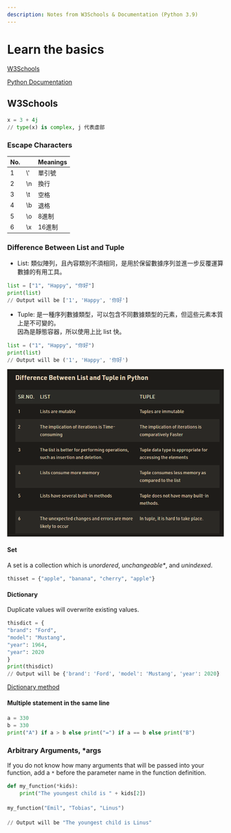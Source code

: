 ```yaml
---
description: Notes from W3Schools & Documentation (Python 3.9)
---
```


# Learn the basics

[W3Schools](https://www.w3schools.com/python/)

[Python Documentation](https://docs.python.org/zh-tw/3.10/tutorial/index.html)

## W3Schools

```python
x = 3 + 4j
// type(x) is complex, j 代表虛部
```

### Escape Characters

| No. |     | Meanings |
| --- | --- | -------- |
| 1   | \\' | 單引號      |
| 2   | \n  | 換行       |
| 3   | \t  | 空格       |
| 4   | \b  | 退格       |
| 5   | \o  | 8進制      |
| 6   | \x  | 16進制     |

### Difference Between List and Tuple

* List: 類似陣列，且內容類別不須相同，是用於保留數據序列並進一步反覆運算數據的有用工具。

```python
list = ["1", "Happy", "你好"]
print(list)
// Output will be ['1', 'Happy', '你好']
```

* Tuple: 是一種序列數據類型，可以包含不同數據類型的元素，但這些元素本質上是不可變的。\
  因為是靜態容器，所以使用上比 list 快。

```python
list = ("1", "Happy", "你好")
print(list)
// Output will be ('1', 'Happy', '你好')
```

![](<../.gitbook/assets/image (4) (2).png>)

#### Set

A set is a collection which is _unordered_, _unchangeable\*_, and _unindexed_.

```python
thisset = {"apple", "banana", "cherry", "apple"}
```

#### Dictionary

Duplicate values will overwrite existing values.

```python
thisdict = { 
"brand": "Ford", 
"model": "Mustang", 
"year": 1964, 
"year": 2020 
}
print(thisdict)
// Output will be {'brand': 'Ford', 'model': 'Mustang', 'year': 2020}
```

[Dictionary method](https://www.w3schools.com/python/python\_ref\_dictionary.asp)

#### Multiple statement in the same line

```python
a = 330
b = 330
print("A") if a > b else print("=") if a == b else print("B")
```

### Arbitrary Arguments, \*args

If you do not know how many arguments that will be passed into your function, add a `*` before the parameter name in the function definition.

```python
def my_function(*kids): 
    print("The youngest child is " + kids[2])
    
my_function("Emil", "Tobias", "Linus")

// Output will be "The youngest child is Linus"
```

